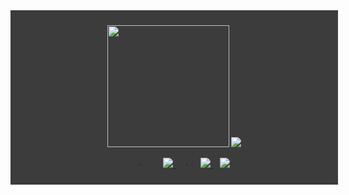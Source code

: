 <article style="display: block; background-color: #3c3c3c !important;padding: 10px !important;text-align: center !important; width: 100% !important;">
  <p style="background: #3c3c3c !important;">
    <img
      src="https://www.ifactory.top/upload/2022/03/b344a96fcf9e6fb3c2911585d57f191c-c58d04cf19fb4f9aa79c17c70a259c5f.gif"
      height="195px" width="195px" />
    <picture>
        <source 
            srcset="https://github-readme-stats.vercel.app/api?username=kerwin162&show_icons=true&theme=dark"
            media="(prefers-color-scheme: dark)"
        />
      <source
            srcset="https://github-readme-stats.vercel.app/api?username=kerwin162&show_icons=true"
            media="(prefers-color-scheme: light), (prefers-color-scheme: no-preference)"
        />
      <img src="https://github-readme-stats.vercel.app/api?username=kerwin162&show_icons=true" />
</picture>
  </p>
  <p style="background: #3c3c3c !important; padding-left: 20px;">
    &nbsp;&nbsp;&nbsp;·&nbsp;&nbsp;&nbsp;
    <a href="https://github.com/kerwin162" style="margin-left:20px">
      <img src="https://komarev.com/ghpvc/?username=kerwin162&color=brightgreen&label=👁%20Pageviews" />
    </a>&nbsp;&nbsp;&nbsp; · &nbsp;&nbsp;&nbsp;
    <a href="https://www.ifactory.top">
      <img src="https://img.shields.io/badge/📖%20Blog-www.ifactory.top-brightness.svg" />
    </a>&nbsp;&nbsp;
    <a href="mailto:wapedkj@sina.com">
      <img src="https://img.shields.io/badge/📮%20Email-wapedkj@sina.com-brightness.svg" />
    </a>
   
  </p>
</article>
